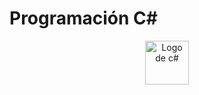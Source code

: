 #  Programación C#

<div align="center">
    <img src="https://upload.wikimedia.org/wikipedia/commons/thumb/d/d2/C_Sharp_Logo_2023.svg/320px-C_Sharp_Logo_2023.svg.png" width="70" alt="Logo de c#"/>
</div>
